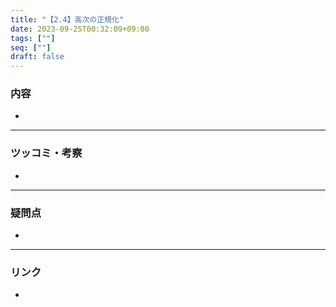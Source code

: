 ```yaml
---
title: "【2.4】高次の正規化"
date: 2023-09-25T00:32:09+09:00
tags: [""]
seq: [""]
draft: false
---
```


### 内容
- 

---
### ツッコミ・考察
- 

---
### 疑問点
- 


---
### リンク
- 